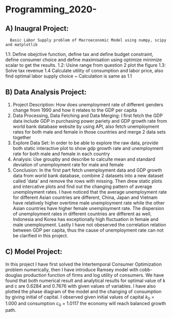 # Programming_2020- 
## A) Inaugral Project: 
      Basic Labor Supply problem of Macroeconomic Model using numpy, scipy and matplotlib
  1.1: Define obejctive function, define tax and define budget constraint, define consumer choice 
       and define maximisation using optimize minimize scalar to get the results.
  1.2: Usine range from question 2 plot the figure
  1.3: Solve tax revenue
  1.4 Calculate utility of consumption and labor price, also find optimal labor supply choice ~ Calculation is same as 1.1
 
 
 
 ## B) Data Analysis Project: 
  1. Project Description:  How does unemployment rate of different genders change from 1990 and how it relates to the GDP per capita
  2. Data Processing, Data Fetching and Data Merging:  I first fetch the GDP data include GDP in purchasing power pariety and GDP growth rate from world bank database website by using API, also fetch unemployment rates for both male and female in those countries and merge 2 data sets together
  3. Explore Data Set: In order to be able to explore the raw data, provide both static interactive plot to show gdp growth rate and unemployment rate for both male and female in each country
  4. Analysis: Use groupby and describe to calculte mean and standard deviation of unemployment rate for male and female
  5. Conclusion: In the first part fetch unemployment data and GDP growth data from world bank database, combine 2 datasets into a new dataset called 'data' and remove    the rows with missing. Then drew static plots and intercative plots and find out the changing pattern of average unemployment rates. I have noticed that the average unemployment rate for different Asian countries are different, China, Japan and Vietnam have relatively higher overtime male unemployment rate while the other Asian countries have higher female unemployment rate. The dispersion of unemployment rates in different countries are different as well, Indonesia and Korea has exceptionally high fluctuation in female and male unemployment. Lastly I have not obeserved the correlation relation between GDP per capita, thus the cause of unemployment rate can not be clarified in this project.


## C) Model Project: 
In this project I have first solved the Intertemporal Consumer Optimization problem numerically, then I have introduce Ramsey model with cobb-douglas production function of firms and log utility of consumers. We have found that both numerical result and analytical results for optimal value of k and c are 0.6284 and 0.7676 with given values of variables. I have also plotted the phase diagram of the model and the changing of consumption by giving initial of capital. I observed given initial values of capital $k_0$ = 1.000 and consumption $c_0$ = 1.0117 the economy will reach balanced growth path. 
